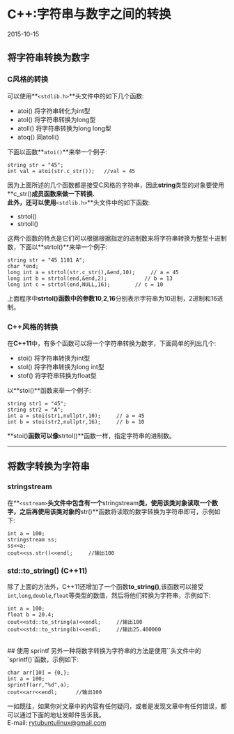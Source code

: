 # C++:字符串与数字之间的转换
2015-10-15 <br />   
## 将字符串转换为数字
### C风格的转换
可以使用**`<stdlib.h>`**头文件中的如下几个函数:   

- atoi()    将字符串转化为int型
- atol()    将字符串转换为long型
- atoll()   将字符串转换为long long型
- atoq()    同atoll()

下面以函数**`atoi()`**来举一个例子:

    string str = "45";
    int val = atoi(str.c_str());   //val = 45
因为上面所述的几个函数都是接受C风格的字符串，因此**string**类型的对象要使用**c_str()**成员函数来做一下转换.   
此外，还可以使用**`<stdlib.h>`**头文件中的如下函数:   

- strtol()
- strtoll()   

这两个函数的特点是它们可以根据根据指定的进制数来将字符串转换为整型十进制数，下面以**strtol()**来举一个例子:

    string str = "45 1101 A";
    char *end;
    long int a = strtol(str.c_str(),&end,10);     // a = 45
    long int b = strtol(end,&end,2);            // b = 13
    long int c = strtol(end,NULL,16);        // c = 10
上面程序中**strtol()**函数中的参数**10**,**2**,**16**分别表示字符串为10进制，2进制和16进制。   
### C++风格的转换
在**C++11**中，有多个函数可以将一个字符串转换为数字，下面简单的列出几个:   

- stoi()     将字符串转换为int型
- stol()     将字符串转换为long int型
- stof()     将字符串转换为float型

以**stoi()**函数来举一个例子:   

    string str1 = "45";
    string str2 = "A";
    int a = stoi(str1,nullptr,10);     // a = 45
    int b = stoi(str2,nullptr,16);     // b = 10
**stoi()**函数可以像**strtol()**函数一样，指定字符串的进制数。   
*************
## 将数字转换为字符串
### stringstream
在**`<sstream>`**头文件中包含有一个**stringstream**类，使用该类对象读取一个数字，之后再使用该类对象的**str()**函数将读取的数字转换为字符串即可，示例如下:

    int a = 100;
    stringstream ss;
    ss<<a;
    cout<<ss.str()<<endl;     //输出100
### std::to_string()  (C++11)
除了上面的方法外，C++11还增加了一个函数**to_string()**,该函数可以接受`int`,`long`,`double`,`float`等类型的数值，然后将他们转换为字符串，示例如下:

    int a = 100;
    float b = 20.4;
    cout<<std::to_string(a)<<endl;     //输出100
    cout<<std::to_string(b)<<endl;     //输出25.400000
<br />    
## 使用 sprintf
另外一种将数字转换为字符串的方法是使用`<stdio.h>`头文件中的`sprintf()`函数，示例如下:   

    char arr[10] = {0,};
    int a = 100;
    sprintf(arr,"%d",a);
    cout<<arr<<endl;      //输出100
一如既往，如果你对文章中的内容有任何疑问，或者是发现文章中有任何错误，都可以通过下面的地址发邮件告诉我。   
E-mail: rytubuntulinux@gmail.com   <br /><br />    

